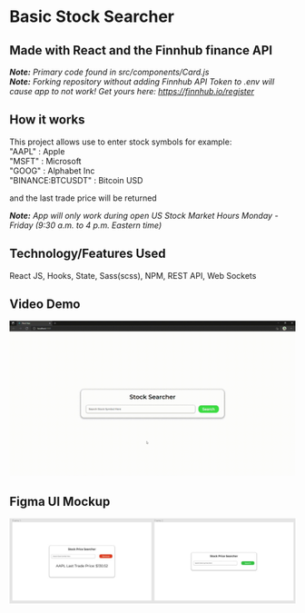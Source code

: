 # Basic Stock Searcher

## Made with React and the Finnhub finance API

_**Note:** Primary code found in src/components/Card.js_  
_**Note:** Forking repository without adding Finnhub API Token to .env will cause app to not work! Get yours here: https://finnhub.io/register_

## How it works

This project allows use to enter stock symbols for example:  
"AAPL" : Apple  
"MSFT" : Microsoft  
"GOOG" : Alphabet Inc  
"BINANCE:BTCUSDT" : Bitcoin USD

and the last trade price will be returned

_**Note:** App will only work during open US Stock Market Hours Monday - Friday (9:30 a.m. to 4 p.m. Eastern time)_

## Technology/Features Used

React JS, Hooks, State, Sass(scss), NPM, REST API, Web Sockets

## Video Demo

![Demo](demo.gif)

## Figma UI Mockup

![Mockup](Mockup.JPG)
